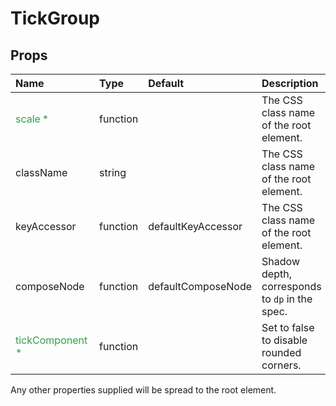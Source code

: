 TickGroup
===========



Props
-----

| Name | Type | Default | Description |
|:-----|:-----|:--------|:------------|
| <span style="color: #31a148">scale *</span> | function |  | The CSS class name of the root element. |
| className | string |  | The CSS class name of the root element. |
| keyAccessor | function | defaultKeyAccessor | The CSS class name of the root element. |
| composeNode | function | defaultComposeNode | Shadow depth, corresponds to `dp` in the spec. |
| <span style="color: #31a148">tickComponent *</span> | function |  | Set to false to disable rounded corners. |

Any other properties supplied will be spread to the root element.
